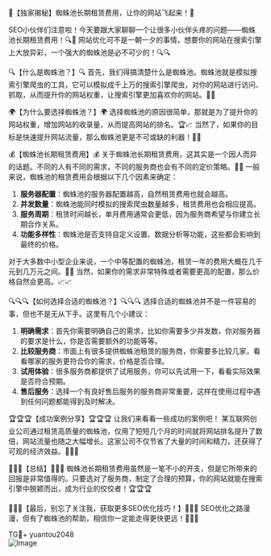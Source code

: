 🌟【独家揭秘】蜘蛛池长期租赁费用，让你的网站飞起来！🚀

SEO小伙伴们注意啦！今天要跟大家聊聊一个让很多小伙伴头疼的问题——蜘蛛池长期租赁费用！🔍👀 网站优化可不是一朝一夕的事情，想要你的网站在搜索引擎上大放异彩，一个强大的蜘蛛池是必不可少的！🔍🔍

🔍【什么是蜘蛛池？】🔍
首先，我们得搞清楚什么是蜘蛛池。蜘蛛池就是模拟搜索引擎爬虫的工具，它可以模拟成千上万的搜索引擎爬虫，对你的网站进行访问、抓取，从而提升你的网站权重，让搜索引擎更加喜欢你的网站。🎯🤖

🌍【为什么要选择蜘蛛池？】🌍
选择蜘蛛池的原因很简单，那就是为了提升你的网站权重，增加网站的收录量，从而提高网站的排名。🏆📈 当然了，如果你的目标是快速提升网站流量，那么蜘蛛池更是不可或缺的利器！🎯🎯

💰【蜘蛛池长期租赁费用】💰
关于蜘蛛池长期租赁费用，这其实是一个因人而异的话题。不同的人有不同的需求，不同的服务商也会有不同的定价策略。📢📢
一般来说，蜘蛛池的租赁费用会根据以下几个因素来确定：
1. **服务器配置**：蜘蛛池的服务器配置越高，自然租赁费用也就会越高。
2. **并发数量**：蜘蛛池能同时模拟的搜索爬虫数量越多，租赁费用也会相应提高。
3. **服务周期**：租赁时间越长，单月费用通常会更低，因为服务商希望与你建立长期合作关系。
4. **功能多样性**：蜘蛛池是否支持自定义设置、数据分析等功能，这些都会影响到最终的价格。

对于大多数中小型企业来说，一个中等配置的蜘蛛池，租赁一年的费用大概在几千元到几万元之间。💸💸
当然，如果你的需求非常特殊或者需要更高的配置，那么价格自然会更高。📈📈

🔍🔍🔍【如何选择合适的蜘蛛池？】🔍🔍🔍
选择合适的蜘蛛池并不是一件容易的事，但也不是无从下手。这里有几个小建议：
1. **明确需求**：首先你需要明确自己的需求，比如你需要多少并发数，你对服务器的要求是什么，你是否需要额外的功能等等。
2. **比较服务商**：市面上有很多提供蜘蛛池租赁的服务商，你需要多比较几家，看看哪家的服务更符合你的需求，价格是否合理。
3. **试用体验**：很多服务商都提供了试用服务，你可以先试用一下，看看实际效果是否符合预期。
4. **售后服务**：选择一个有良好售后服务的服务商非常重要，这样在使用过程中遇到任何问题都能得到及时解决。

🏆🏆🏆【成功案例分享】🏆🏆🏆
让我们来看看一些成功的案例吧！
某互联网创业公司通过租赁高质量的蜘蛛池，仅用了短短几个月的时间就将网站排名提升了数倍，网站流量也随之大幅增长。这家公司不仅节省了大量的时间和精力，还获得了可观的经济效益。💼💼💼

🌈🌈🌈【总结】🌈🌈🌈
蜘蛛池长期租赁费用虽然是一笔不小的开支，但是它所带来的回报是非常值得的。只要选对了服务商，制定了合理的预算，你的网站就能在搜索引擎中脱颖而出，成为行业的佼佼者！🏆🏆🏆

🚀🚀🚀【最后，别忘了关注我，获取更多SEO优化技巧！】🚀🚀🚀
SEO优化之路漫漫，但有了蜘蛛池的帮助，相信你一定能走得更快更远！🚀🚀🚀

TG💪+ yuantou2048  
![Image](https://github.com/user-attachments/assets/42a5a4a5-fea9-4a1d-8aa0-73e57e430cca)